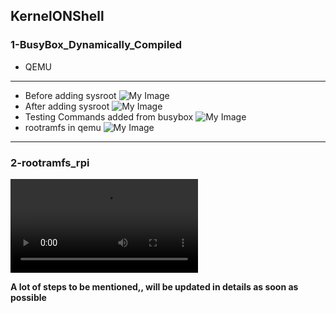 ## KernelONShell

### 1-BusyBox_Dynamically_Compiled
- QEMU

---
- Before adding sysroot
![My Image](/1-BusyBox_Dynamically_Compiled/before_adding_sysroot.png)
- After adding sysroot
![My Image](/1-BusyBox_Dynamically_Compiled/after_adding_sysroot.png)
- Testing Commands added from busybox
![My Image](/1-BusyBox_Dynamically_Compiled/testing_added_commands.png)
- rootramfs in qemu
![My Image](/1-BusyBox_Dynamically_Compiled/testing_rootramfs.png)
---


### 2-rootramfs_rpi
![My Video](/2-rootramfs_rpi/KernelONShell.mp4)


**A lot of steps to be mentioned,, will be updated in details as soon as possible**